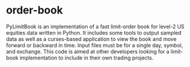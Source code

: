 # order-book
PyLimitBook is an implementation of a fast limit-order book for level-2 US equities data written in Python. It includes some tools to output sampled data as well as a curses-based application to view the book and move forward or backward in time.  Input files must be for a single day, symbol, and exchange.  This code is aimed at other developers looking for a limit-book implementation to include in their own trading projects.

